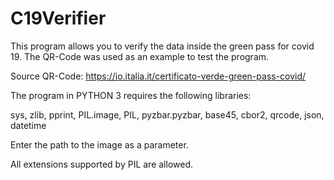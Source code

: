 # C19Verifier
This program allows you to verify the data inside the green pass for covid 19.  The QR-Code was used as an example to test the program.  

Source QR-Code: https://io.italia.it/certificato-verde-green-pass-covid/

The program in PYTHON 3 requires the following libraries:
  
  sys,
  zlib,
  pprint,
  PIL.image,
  PIL,
  pyzbar.pyzbar,
  base45,
  cbor2,
  qrcode,
  json,
  datetime


Enter the path to the image as a parameter.

All extensions supported by PIL are allowed.

